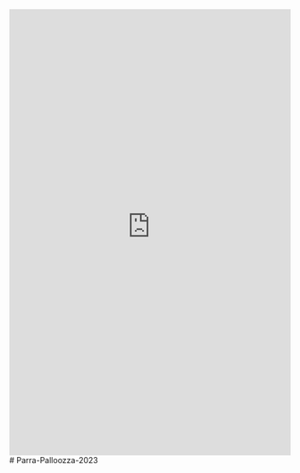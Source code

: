 <div><iframe src="https://d1csarkz8obe9u.cloudfront.net/index.php/posterbuilder/view/959a1c67d120deea03641d101db21769/1" style="height: 800px; width:100%; border:none;"></iframe></div># Parra-Palloozza-2023
